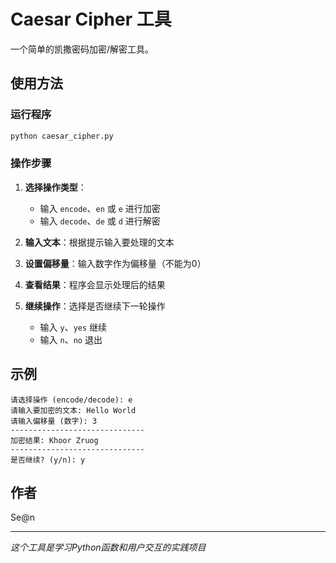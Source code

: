 # Caesar Cipher 工具

一个简单的凯撒密码加密/解密工具。

## 使用方法

### 运行程序

```bash
python caesar_cipher.py
```

### 操作步骤

1. **选择操作类型**：
   - 输入 `encode`、`en` 或 `e` 进行加密
   - 输入 `decode`、`de` 或 `d` 进行解密

2. **输入文本**：根据提示输入要处理的文本

3. **设置偏移量**：输入数字作为偏移量（不能为0）

4. **查看结果**：程序会显示处理后的结果

5. **继续操作**：选择是否继续下一轮操作
   - 输入 `y`、`yes` 继续
   - 输入 `n`、`no` 退出

## 示例

```
请选择操作 (encode/decode): e
请输入要加密的文本: Hello World
请输入偏移量 (数字): 3
------------------------------
加密结果: Khoor Zruog
------------------------------
是否继续? (y/n): y
```

## 作者

Se@n

---

*这个工具是学习Python函数和用户交互的实践项目*